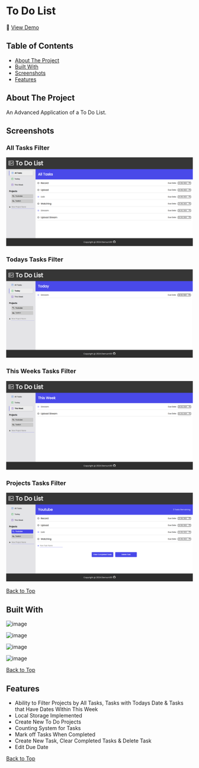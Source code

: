 # To Do List

🔗 [View Demo](https://eternum101.github.io/to-do-list/)

## Table of Contents
- [About The Project](#about-the-project)
- [Built With](#built-with)
- [Screenshots](#screenshots)
- [Features](#features)

## About The Project
An Advanced Application of a To Do List.

## Screenshots

### All Tasks Filter
![](screenshots/all-tasks-to-do-list.png)

### Todays Tasks Filter
![](screenshots/todays-tasks-to-do-list.png)

### This Weeks Tasks Filter
![](screenshots/this-weeks-tasks-to-do-list.png)

### Projects Tasks Filter
![](screenshots/projects-tasks-to-do-list.png)

[Back to Top](#to-do-list)

## Built With
![image](https://img.shields.io/badge/HTML5-E34F26?style=for-the-badge&logo=html5&logoColor=white)

![image](https://img.shields.io/badge/CSS3-1572B6?style=for-the-badge&logo=css3&logoColor=white)

![image](https://img.shields.io/badge/JavaScript-323330?style=for-the-badge&logo=javascript&logoColor=F7DF1E)

![image](https://img.shields.io/badge/Webpack-8DD6F9?style=for-the-badge&logo=Webpack&logoColor=white)

[Back to Top](#to-do-list)

## Features

- Ability to Filter Projects by All Tasks, Tasks with Todays Date & Tasks that Have Dates Within This Week
- Local Storage Implemented
- Create New To Do Projects
- Counting System for Tasks
- Mark off Tasks When Completed
- Create New Task, Clear Completed Tasks & Delete Task
- Edit Due Date

[Back to Top](#to-do-list)
